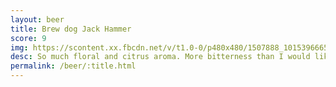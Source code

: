 ```yaml
---
layout: beer
title: Brew dog Jack Hammer
score: 9
img: https://scontent.xx.fbcdn.net/v/t1.0-0/p480x480/1507888_10153966650763745_3858788343816093746_n.jpg?oh=1f76614555c2a66cb8b41f1e20b96940&oe=590D7155
desc: So much floral and citrus aroma. More bitterness than I would like but once you get used to it the flavour is amazing
permalink: /beer/:title.html
---
```

